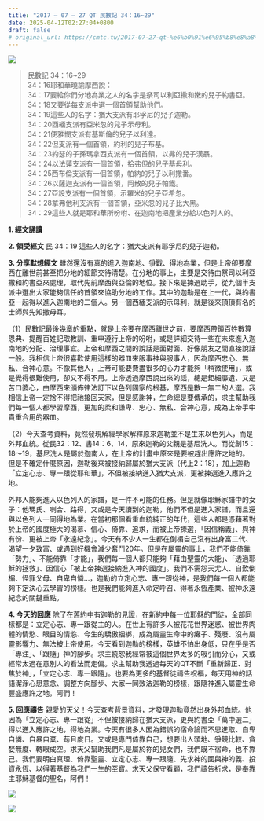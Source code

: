 ```yaml
---
title: "2017 – 07 – 27 QT 民數記 34：16~29"
date: 2025-04-12T02:27:04+0800
draft: false
# original_url: https://cmtc.tw/2017-07-27-qt-%e6%b0%91%e6%95%b8%e8%a8%98-34%ef%bc%9a1629
---
```


![](/images/qt.jpg)
> 民數記 34：16\~29  
> 34：16耶和華曉諭摩西說：  
> 34：17要給你們分地為業之人的名字是祭司以利亞撒和嫩的兒子約書亞。  
> 34：18又要從每支派中選一個首領幫助他們。  
> 34：19這些人的名字：猶大支派有耶孚尼的兒子迦勒。  
> 34：20西緬支派有亞米忽的兒子示母利。  
> 34：21便雅憫支派有基斯倫的兒子以利達。  
> 34：22但支派有一個首領，約利的兒子布基。  
> 34：23約瑟的子孫瑪拿西支派有一個首領，以弗的兒子漢聶。  
> 34：24以法蓮支派有一個首領，拾弗但的兒子基母利。  
> 34：25西布倫支派有一個首領，帕納的兒子以利撒番。  
> 34：26以薩迦支派有一個首領，阿散的兒子帕鐵。  
> 34：27亞設支派有一個首領，示羅米的兒子亞希忽。  
> 34：28拿弗他利支派有一個首領，亞米忽的兒子比大黑。  
> 34：29這些人就是耶和華所吩咐、在迦南地把產業分給以色列人的。

**1. 經文誦讀**

**2. 領受經文**
民 34：19 這些人的名字：猶大支派有耶孚尼的兒子迦勒。

**3. 分享默想經文**
雖然還沒有真的進入迦南地、爭戰、得地為業，但是上帝卻要摩西在離世前甚至把分地的細節交待清楚。在分地的事上，主要是交待由祭司以利亞撒和約書亞來處理，取代先前摩西與亞倫的地位。接下來是揀選助手，從九個半支派中選出大家能夠信任的首領來協助分地的工作。其中的迦勒是在上一代，與約書亞一起得以進入迦南地的二個人。另一個西緬支派的示母利，就是後來頂頂有名的士師與先知撒母耳。

（1）民數記最後幾章的重點，就是上帝要在摩西離世之前，要摩西帶領百姓數算恩典、提醒百姓記取教訓、重申遵行上帝的吩咐，或是詳細交待一些在未來進入迦南地的分配、治理事宜。上帝和摩西之間的說話是面對面、好像朋友之間直接說話一般。我相信上帝很喜歡使用這樣的器皿來服事神與服事人，因為摩西忠心、無私、合神心意。不像其他人，上帝可能要費盡很多的心力才能夠「稍微使用」，或是覺得很難使用，卻又不得不用。上帝透過摩西說出來的話，總是鉅細靡遺、又是苦口婆心，由摩西來頒佈律法訂下以色列國家的根基，摩西是數一無二的人選。我相信上帝一定捨不得把祂接回天家，但是感謝神，生命總是要傳承的，求主幫助我們每一個人都學習摩西，更加的柔和謙卑、忠心、無私、合神心意，成為上帝手中貴重合用的器皿。

（2）今天查考資料，竟然發現解經學家解釋原來迦勒並不是生來以色列人，而是外邦血統。從民32：12、書14：6、14，原來迦勒的父親是基尼洗人。而從創15：18～19，基尼洗人是屬於迦南人，在上帝的計畫中原來是要被趕出應許之地的。但是不確定什麼原因，迦勒後來被接納歸屬於猶大支派（代上2：18），加上迦勒「立定心志、專一跟從耶和華」，不但被接納進入猶大支派，更被揀選進入應許之地。

外邦人能夠進入以色列人的家譜，是一件不可能的任務。但是就像耶穌家譜中的女子：他瑪氏、喇合、路得，又或是今天讀到的迦勒，他們不但是進入家譜，而且還與以色列人一同得地為業。在當初那個看重血統純正的年代，這些人都是憑藉著對於上帝的國度極大的渴慕、信心、倚靠、追求，而被上帝揀選，「因信稱義」、與神有份、更被上帝「永遠紀念」。今天有不少人一生都在倒楣自己沒有出身富二代、渴望一夕致富、或遇到好機會減少奮鬥20年。但是在屬靈的事上，我們不能倚靠「勢力」、不能倚靠「才能」，我們每一個人都只能夠「藉由聖靈的大能」、「透過耶穌的拯救」、因信心「被上帝揀選接納進入神的國度」。我們不需怨天尤人、自歎倒楣、怪罪父母、自卑自憐…，迦勒的立定心志、專一跟從神，是我們每一個人都能夠下定決心去學習的榜樣。也是我們能夠進入命定呼召、得著永恆產業、被神永遠紀念的關鍵重點。

**4. 今天的回應**
除了在舊約中有迦勒的見證，在新約中每一位耶穌的門徒，全部同樣都是：立定心志、專一跟從主的人。在世上有許多人被花花世界迷惑、被世界肉體的情慾、眼目的情慾、今生的驕傲捆綁，成為屬靈生命中的癱子、殘廢、沒有屬靈影響力、無法被上帝使用。今天看到迦勒的榜樣，英雄不怕出身低，只在乎是否「專注」、「跟隨」神的腳步。求主饒恕我經常被這個世界太多的吸引而分心，又或經常太過在意別人的看法而走偏。求主幫助我透過每天的QT不斷「重新歸正、對焦於神」，「立定心志、專一跟隨」。也要為更多的基督徒禱告祝福，每天用神的話語潔淨心思意念、調整方向腳步、大家一同效法迦勒的榜樣，跟隨神進入屬靈生命豐盛應許之地，阿們！

**5. 回應禱告**
親愛的天父！今天查考背景資料，才發現迦勒竟然出身外邦血統。他因為「立定心志、專一跟從」不但被接納歸在猶大支派，更與約書亞「萬中選二」得以進入應許之地，得地為業。今天有很多人因為錯誤的宿命論而不思進取、自卑自憐、自暴自棄、苟且度日。又或是專門倚靠自己，想要出人頭地、爭競比較、貪婪無度、轉眼成空。求天父幫助我們凡是屬於祢的兒女們，我們既不宿命，也不靠己。我們要明白真理、倚靠聖靈、立定心志、專一跟隨、先求神的國與神的義、投資永恆、以得著基督為我們一生的至寶。求天父保守看顧，我們禱告祈求，是奉靠主耶穌基督的聖名，阿們！

![](/images/2.gif)

![](/images/1.jpg)
